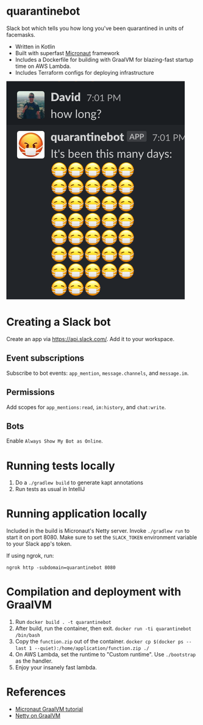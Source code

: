# quarantinebot

Slack bot which tells you how long you've been quarantined in units of facemasks.

* Written in Kotlin
* Built with superfast [Micronaut](https://micronaut.io/) framework
* Includes a Dockerfile for building with GraalVM for blazing-fast startup time on AWS Lambda.
* Includes Terraform configs for deploying infrastructure

![screenshot](img/screenshot.png)

# Creating a Slack bot

Create an app via https://api.slack.com/. Add it to your workspace.

## Event subscriptions

Subscribe to bot events: `app_mention`, `message.channels`, and `message.im`.

## Permissions

Add scopes for `app_mentions:read`, `im:history`, and `chat:write`.

## Bots

Enable `Always Show My Bot as Online`.

# Running tests locally

1. Do a `./gradlew build` to generate kapt annotations
2. Run tests as usual in IntelliJ

# Running application locally

Included in the build is Micronaut's Netty server.
Invoke `./gradlew run` to start it on port 8080. 
Make sure to set the `SLACK_TOKEN` environment variable to your Slack app's token.

If using ngrok, run:
```
ngrok http -subdomain=quarantinebot 8080
```

# Compilation and deployment with GraalVM

1. Run `docker build . -t quarantinebot`
2. After build, run the container, then exit. `docker run -ti quarantinebot /bin/bash`
3. Copy the `function.zip` out of the container. `docker cp $(docker ps --last 1 --quiet):/home/application/function.zip ./`
4. On AWS Lambda, set the runtime to "Custom runtime". Use `./bootstrap` as the handler.
5. Enjoy your insanely fast lambda.

# References

* [Micronaut GraalVM tutorial](https://guides.micronaut.io/micronaut-function-graalvm-aws-lambda-gateway/guide/index.html)
* [Netty on GraalVM](https://medium.com/graalvm/instant-netty-startup-using-graalvm-native-image-generation-ed6f14ff7692)
